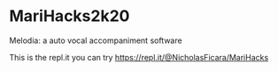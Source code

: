 # MariHacks2k20
Melodia: a auto vocal accompaniment software

This is the repl.it you can try
https://repl.it/@NicholasFicara/MariHacks
